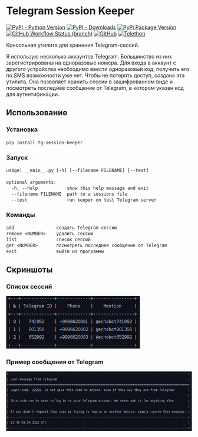 # Telegram Session Keeper
[![PyPI - Python Version](https://img.shields.io/pypi/pyversions/tg-session-keeper?logo=python&style=flat-square)](https://python.org)
[![PyPI - Downloads](https://img.shields.io/pypi/dm/tg-session-keeper?style=flat-square)](https://pypi.org/project/tg-session-keeper)
[![PyPi Package Version](https://img.shields.io/pypi/v/tg-session-keeper?style=flat-square)](https://pypi.org/project/tg-session-keeper)
[![GitHub Workflow Status (branch)](https://img.shields.io/github/workflow/status/DavisDmitry/tg-session-keeper/Tests/master?label=tests&style=flat-square)](https://github.com/DavisDmitry/tg-session-keeper/actions/workflows/tests.yml)
[![GitHub](https://img.shields.io/github/license/DavisDmitry/tg-session-keeper?style=flat-square)](https://github.com/DavisDmitry/tg-session-keeper/raw/master/LICENSE)
[![Telethon](https://img.shields.io/badge/Telethon-blue?style=flat-square)](https://github.com/LonamiWebs/Telethon)

Консольная утилита для хранения Telegram-сессий.

Я использую несколько аккаунтов Telegram. Большинство из них зарегистрированы на одноразовые номера. Для входа в аккаунт с другого устройства необходимо ввести одноразовый код, получить его по SMS возможности уже нет. Чтобы не потерять доступ, создана эта утилита. Она позволяет хранить сессии в зашифрованном виде и посмотреть последнее сообщение от Telegram, в котором указан код для аутентификации.
## Использование
### Установка
```
pip install tg-session-keeper
```
### Запуск
```
usage: __main__.py [-h] [--filename FILENAME] [--test]

optional arguments:
  -h, --help           show this help message and exit
  --filename FILENAME  path to a sessions file
  --test               run keeper on test Telegram server
```
### Команды
```
add                создать Telegram-сессию
remove <NUMBER>    удалить сессию
list               список сессий
get <NUMBER>       посмотреть последнее сообщение от Telegram
exit               выйти из программы
```
## Скриншоты
### Список сессий
![Список сессий](https://github.com/DavisDmitry/tg-session-keeper/raw/master/img/sessions.png)
### Пример сообщения от Telegram
![Сообщение от Telegram](https://github.com/DavisDmitry/tg-session-keeper/raw/master/img/message.png)
